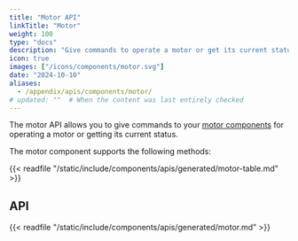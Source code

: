 ```yaml
---
title: "Motor API"
linkTitle: "Motor"
weight: 100
type: "docs"
description: "Give commands to operate a motor or get its current status."
icon: true
images: ["/icons/components/motor.svg"]
date: "2024-10-10"
aliases:
  - /appendix/apis/components/motor/
# updated: ""  # When the content was last entirely checked
---
```


The motor API allows you to give commands to your [motor components](/operate/reference/components/motor/) for operating a motor or getting its current status.

The motor component supports the following methods:

{{< readfile "/static/include/components/apis/generated/motor-table.md" >}}

## API

{{< readfile "/static/include/components/apis/generated/motor.md" >}}
